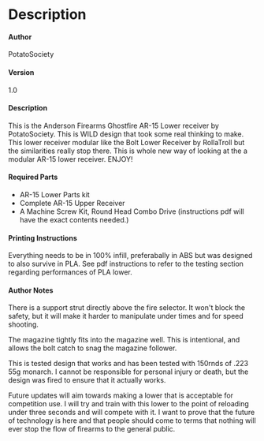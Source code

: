 # Description

#### Author 
PotatoSociety

#### Version 
1.0

#### Description

This is the Anderson Firearms Ghostfire AR-15 Lower receiver by PotatoSociety. This is WILD design that took some real thinking to make. This lower receiver modular like the Bolt Lower Receiver by RollaTroll but the similarities really stop there. This is whole new way of looking at the a modular AR-15 lower receiver. ENJOY!

#### Required Parts

* AR-15 Lower Parts kit
* Complete AR-15 Upper Receiver
* A Machine Screw Kit, Round Head Combo Drive (instructions pdf will have the exact contents needed.)

#### Printing Instructions

Everything needs to be in 100% infill, preferabally in ABS but was designed to also survive in PLA. See pdf instructions to refer to the testing section regarding performances of PLA lower. 

#### Author Notes
There is a support strut directly above the fire selector. It won't block the safety, but it will make it harder to manipulate under times and for speed shooting.

The magazine tightly fits into the magazine well. This is intentional, and allows the bolt catch to snag the magazine follower.

This is tested design that works and has been tested with 150rnds of .223 55g monarch. I cannot be responsible for personal injury or death, but the design was fired to ensure that it actually works.

Future updates will aim towards making a lower that is acceptable for competition use. I will try and train with this lower to the point of reloading under three seconds and will compete with it. I want to prove that the future of technology is here and that people should come to terms that nothing will ever stop the flow of firearms to the general public.


